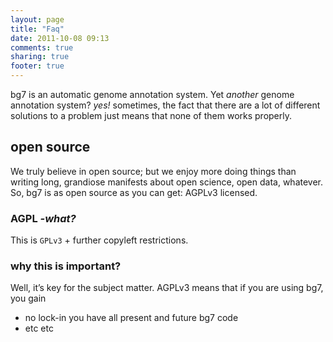```yaml
---
layout: page
title: "Faq"
date: 2011-10-08 09:13
comments: true
sharing: true
footer: true
---
```


bg7 is an automatic genome annotation system. Yet _another_ genome annotation system? _yes!_ sometimes, the fact that there are a lot of different solutions to a problem just means that none of them works properly.

## open source ##

We truly believe in open source; but we enjoy more doing things than writing long, grandiose manifests about open science, open data, whatever. So, bg7 is as open source as you can get: AGPLv3 licensed.

### AGPL _-what?_ ###

This is `GPLv3` + further copyleft restrictions.

### why this is important? ###

Well, it’s key for the subject matter. AGPLv3 means that if you are using bg7, you gain

* no lock-in you have all present and future bg7 code
* etc etc


